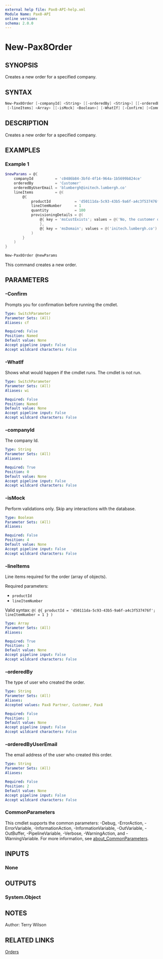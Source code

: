 ```yaml
---
external help file: Pax8-API-help.xml
Module Name: Pax8-API
online version:
schema: 2.0.0
---
```


# New-Pax8Order

## SYNOPSIS
Creates a new order for a specified company.

## SYNTAX

```powershell
New-Pax8Order [-companyId] <String> [[-orderedBy] <String>] [[-orderedByUserEmail] <String>]
 [-lineItems] <Array> [[-isMock] <Boolean>] [-WhatIf] [-Confirm] [<CommonParameters>]
```

## DESCRIPTION
Creates a new order for a specified company.

## EXAMPLES

### Example 1
```powershell
$newParams = @{
    companyId          = 'c0486b84-3bfd-4f14-964a-1b5699b824ce'
    orderedBy          = 'Customer'
    orderedByUserEmail = 'blumbergh@initech.lumbergh.co'
    lineItems          = @(
        @{
            productId           = 'd50111da-5c93-43b5-9a6f-a4c3f537476f'
            lineItemNumber      = 1
            quantity            = 100
            provisioningDetails = @(
                @{ key = 'msCustExists'; values = @('No, the customer does not have a Microsoft account')
                },
                @{ key = 'msDomain'; values = @('initech.lumbergh.co') }
            )
        }
    )
}

New-Pax8Order @newParams
```

This command creates a new order.

## PARAMETERS

### -Confirm
Prompts you for confirmation before running the cmdlet.

```yaml
Type: SwitchParameter
Parameter Sets: (All)
Aliases: cf

Required: False
Position: Named
Default value: None
Accept pipeline input: False
Accept wildcard characters: False
```

### -WhatIf
Shows what would happen if the cmdlet runs.
The cmdlet is not run.

```yaml
Type: SwitchParameter
Parameter Sets: (All)
Aliases: wi

Required: False
Position: Named
Default value: None
Accept pipeline input: False
Accept wildcard characters: False
```

### -companyId
The company Id.

```yaml
Type: String
Parameter Sets: (All)
Aliases:

Required: True
Position: 0
Default value: None
Accept pipeline input: False
Accept wildcard characters: False
```

### -isMock
Perform validations only. Skip any interactions with the database.

```yaml
Type: Boolean
Parameter Sets: (All)
Aliases:

Required: False
Position: 4
Default value: None
Accept pipeline input: False
Accept wildcard characters: False
```

### -lineItems
Line items required for the order (array of objects).

Required parameters:

- `productId`
- `lineItemNumber`

Valid syntax: `@( @{ productId = 'd50111da-5c93-43b5-9a6f-a4c3f537476f'; lineItemNumber = 1 } )`

```yaml
Type: Array
Parameter Sets: (All)
Aliases:

Required: True
Position: 3
Default value: None
Accept pipeline input: False
Accept wildcard characters: False
```

### -orderedBy
The type of user who created the order.

```yaml
Type: String
Parameter Sets: (All)
Aliases:
Accepted values: Pax8 Partner, Customer, Pax8

Required: False
Position: 1
Default value: None
Accept pipeline input: False
Accept wildcard characters: False
```

### -orderedByUserEmail
The email address of the user who created this order.

```yaml
Type: String
Parameter Sets: (All)
Aliases:

Required: False
Position: 2
Default value: None
Accept pipeline input: False
Accept wildcard characters: False
```

### CommonParameters
This cmdlet supports the common parameters: -Debug, -ErrorAction, -ErrorVariable, -InformationAction, -InformationVariable, -OutVariable, -OutBuffer, -PipelineVariable, -Verbose, -WarningAction, and -WarningVariable. For more information, see [about_CommonParameters](http://go.microsoft.com/fwlink/?LinkID=113216).

## INPUTS

### None

## OUTPUTS

### System.Object
## NOTES
Author: Terry Wilson

## RELATED LINKS

[Orders](https://docs.pax8.com/api/v1#tag/Orders)
